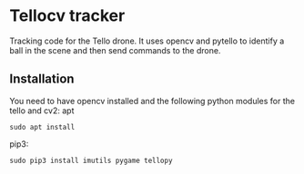 # Tellocv tracker
Tracking code for the Tello drone. It uses opencv and pytello to identify a ball in the scene and then send commands to the drone.

## Installation
You need to have opencv installed and the following python modules for the tello and cv2:
apt

```
sudo apt install
```

pip3:

```
sudo pip3 install imutils pygame tellopy
```
